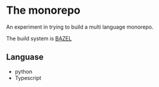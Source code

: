 # The monorepo

An experiment in trying to build a multi language monorepo.

The build system is [BAZEL](https://bazel.build/)

## Languase

- python
- Typescript
